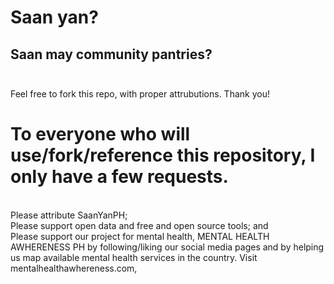 # Saan yan?
Saan may community pantries?
</br>
</br>
--
Feel free to fork this repo, with proper attrubutions. Thank you!

# To everyone who will use/fork/reference this repository, I only have a few requests.
</br>
Please attribute SaanYanPH;
</br>
Please support open data and free and open source tools; and
</br>
Please support our project for mental health, MENTAL HEALTH AWHERENESS PH by following/liking our social media pages and by helping us map available mental health services in the country. Visit mentalhealthawhereness.com,
